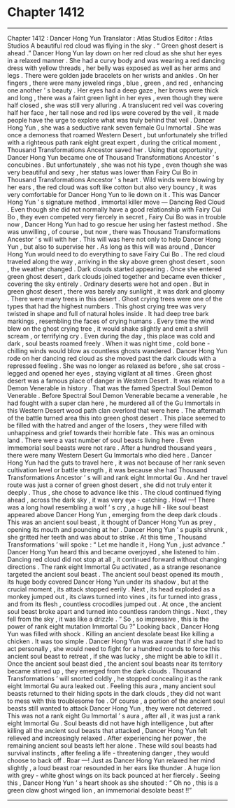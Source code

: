
# Chapter 1412


---

Chapter 1412 : Dancer Hong Yun
Translator :
Atlas Studios
Editor :
Atlas Studios
A beautiful red cloud was flying in the sky .
“ Green ghost desert is ahead .” Dancer Hong Yun lay down on her red cloud as she shut her eyes in a relaxed manner .
She had a curvy body and was wearing a red dancing dress with yellow threads , her belly was exposed as well as her arms and legs .
There were golden jade bracelets on her wrists and ankles .
On her fingers , there were many jeweled rings , blue , green , and red , enhancing one another ’ s beauty .
Her eyes had a deep gaze , her brows were thick and long , there was a faint green light in her eyes , even though they were half closed , she was still very alluring .
A translucent red veil was covering half her face , her tall nose and red lips were covered by the veil , it made people have the urge to explore what was truly behind that veil .
Dancer Hong Yun , she was a seductive rank seven female Gu Immortal .
She was once a demoness that roamed Western Desert , but unfortunately she trifled with a righteous path rank eight great expert , during the critical moment , Thousand Transformations Ancestor saved her .
Using that opportunity , Dancer Hong Yun became one of Thousand Transformations Ancestor ’ s concubines .
But unfortunately , she was not his type , even though she was very beautiful and sexy , her status was lower than Fairy Cui Bo in Thousand Transformations Ancestor ’ s heart .
Wild winds were blowing by her ears , the red cloud was soft like cotton but also very bouncy , it was very comfortable for Dancer Hong Yun to lie down on it .
This was Dancer Hong Yun ’ s signature method , immortal killer move — Dancing Red Cloud .
Even though she did not normally have a good relationship with Fairy Cui Bo , they even competed very fiercely in secret , Fairy Cui Bo was in trouble now , Dancer Hong Yun had to go rescue her using her fastest method .
She was unwilling , of course , but now , there was Thousand Transformations Ancestor ’ s will with her .
This will was here not only to help Dancer Hong Yun , but also to supervise her .
As long as this will was around , Dancer Hong Yun would need to do everything to save Fairy Cui Bo .
The red cloud traveled along the way , arriving in the sky above green ghost desert , soon , the weather changed .
Dark clouds started appearing .
Once she entered green ghost desert , dark clouds joined together and became even thicker , covering the sky entirely .
Ordinary deserts were hot and open .
But in green ghost desert , there was barely any sunlight , it was dark and gloomy .
There were many trees in this desert .
Ghost crying trees were one of the types that had the highest numbers .
This ghost crying tree was very twisted in shape and full of natural holes inside . It had deep tree bark markings , resembling the faces of crying humans .
Every time the wind blew on the ghost crying tree , it would shake slightly and emit a shrill scream , or terrifying cry .
Even during the day , this place was cold and dark , soul beasts roamed freely . When it was night time , cold bone - chilling winds would blow as countless ghosts wandered .
Dancer Hong Yun rode on her dancing red cloud as she moved past the dark clouds with a repressed feeling .
She was no longer as relaxed as before , she sat cross - legged and opened her eyes , staying vigilant at all times .
Green ghost desert was a famous place of danger in Western Desert .
It was related to a Demon Venerable in history .
That was the famed Spectral Soul Demon Venerable .
Before Spectral Soul Demon Venerable became a venerable , he had fought with a super clan here , he murdered all of the Gu Immortals in this Western Desert wood path clan overlord that were here .
The aftermath of the battle turned area this into green ghost desert .
This place seemed to be filled with the hatred and anger of the losers , they were filled with unhappiness and grief towards their horrible fate .
This was an ominous land .
There were a vast number of soul beasts living here . Even immemorial soul beasts were not rare .
After a hundred thousand years , there were many Western Desert Gu Immortals who died here .
Dancer Hong Yun had the guts to travel here , it was not because of her rank seven cultivation level or battle strength , it was because she had Thousand Transformations Ancestor ’ s will and rank eight Immortal Gu .
And her travel route was just a corner of green ghost desert , she did not truly enter it deeply .
Thus , she chose to advance like this .
The cloud continued flying ahead , across the dark sky , it was very eye - catching .
Howl —!
There was a long howl resembling a wolf ’ s cry , a huge hill - like soul beast appeared above Dancer Hong Yun , emerging from the deep dark clouds .
This was an ancient soul beast , it thought of Dancer Hong Yun as prey , opening its mouth and pouncing at her .
Dancer Hong Yun ’ s pupils shrunk , she gritted her teeth and was about to strike .
At this time , Thousand Transformations ’ will spoke : “ Let me handle it , Hong Yun , just advance .”
Dancer Hong Yun heard this and became overjoyed , she listened to him .
Dancing red cloud did not stop at all , it continued forward without changing directions .
The rank eight Immortal Gu activated , as a strange resonance targeted the ancient soul beast .
The ancient soul beast opened its mouth , its huge body covered Dancer Hong Yun under its shadow , but at the crucial moment , its attack stopped eerily .
Next , its head exploded as a monkey jumped out , its claws turned into vines , its fur turned into grass , and from its flesh , countless crocodiles jumped out .
At once , the ancient soul beast broke apart and turned into countless random things .
Next , they fell from the sky , it was like a drizzle .
“ So , so impressive , this is the power of rank eight mutation Immortal Gu ?” Looking back , Dancer Hong Yun was filled with shock .
Killing an ancient desolate beast like killing a chicken .
It was too simple .
Dancer Hong Yun was aware that if she had to act personally , she would need to fight for a hundred rounds to force this ancient soul beast to retreat , if she was lucky , she might be able to kill it .
Once the ancient soul beast died , the ancient soul beasts near its territory became stirred up , they emerged from the dark clouds .
Thousand Transformations ’ will snorted coldly , he stopped concealing it as the rank eight Immortal Gu aura leaked out .
Feeling this aura , many ancient soul beasts returned to their hiding spots in the dark clouds , they did not want to mess with this troublesome foe .
Of course , a portion of the ancient soul beasts still wanted to attack Dancer Hong Yun , they were not deterred .
This was not a rank eight Gu Immortal ’ s aura , after all , it was just a rank eight Immortal Gu .
Soul beasts did not have high intelligence , but after killing all the ancient soul beasts that attacked , Dancer Hong Yun felt relieved and increasingly relaxed .
After experiencing her power , the remaining ancient soul beasts left her alone .
These wild soul beasts had survival instincts , after feeling a life - threatening danger , they would choose to back off .
Roar —!
Just as Dancer Hong Yun relaxed her mind slightly , a loud beast roar resounded in her ears like thunder .
A huge lion with grey - white ghost wings on its back pounced at her fiercely .
Seeing this , Dancer Hong Yun ’ s heart shook as she shouted : “ Oh no , this is a green claw ghost winged lion , an immemorial desolate beast !!”

---

